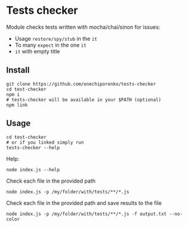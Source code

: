 # Tests checker

Module checks tests written with mocha/chai/sinon for issues:

* Usage `restore/spy/stub` in the `it`
* To many `expect` in the one `it`
* `it` with empty title

## Install

```
git clone https://github.com/onechiporenko/tests-checker
cd test-checker
npm i
# tests-checker will be available in your $PATH (optional)
npm link
```

## Usage

```
cd test-checker
# or if you linked simply run
tests-checker --help
```

Help:

```
node index.js --help
```

Check each file in the provided path

```
node index.js -p /my/folder/with/tests/**/*.js
```

Check each file in the provided path and save results to the file

```
node index.js -p /my/folder/with/tests/**/*.js -f output.txt --no-color
```
